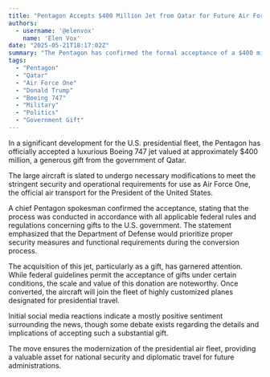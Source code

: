 ```yaml
---
title: "Pentagon Accepts $400 Million Jet from Qatar for Future Air Force One Use"
authors:
  - username: '@elenvox'
    name: 'Elen Vox'
date: "2025-05-21T18:17:02Z"
summary: "The Pentagon has confirmed the formal acceptance of a $400 million Boeing 747 jet, a gift from the government of Qatar, intended for conversion into a future Air Force One aircraft."
tags:
  - "Pentagon"
  - "Qatar"
  - "Air Force One"
  - "Donald Trump"
  - "Boeing 747"
  - "Military"
  - "Politics"
  - "Government Gift"
---
```


In a significant development for the U.S. presidential fleet, the Pentagon has officially accepted a luxurious Boeing 747 jet valued at approximately $400 million, a generous gift from the government of Qatar.

The large aircraft is slated to undergo necessary modifications to meet the stringent security and operational requirements for use as Air Force One, the official air transport for the President of the United States.

A chief Pentagon spokesman confirmed the acceptance, stating that the process was conducted in accordance with all applicable federal rules and regulations concerning gifts to the U.S. government. The statement emphasized that the Department of Defense would prioritize proper security measures and functional requirements during the conversion process.

The acquisition of this jet, particularly as a gift, has garnered attention. While federal guidelines permit the acceptance of gifts under certain conditions, the scale and value of this donation are noteworthy. Once converted, the aircraft will join the fleet of highly customized planes designated for presidential travel.

Initial social media reactions indicate a mostly positive sentiment surrounding the news, though some debate exists regarding the details and implications of accepting such a substantial gift.

The move ensures the modernization of the presidential air fleet, providing a valuable asset for national security and diplomatic travel for future administrations.
